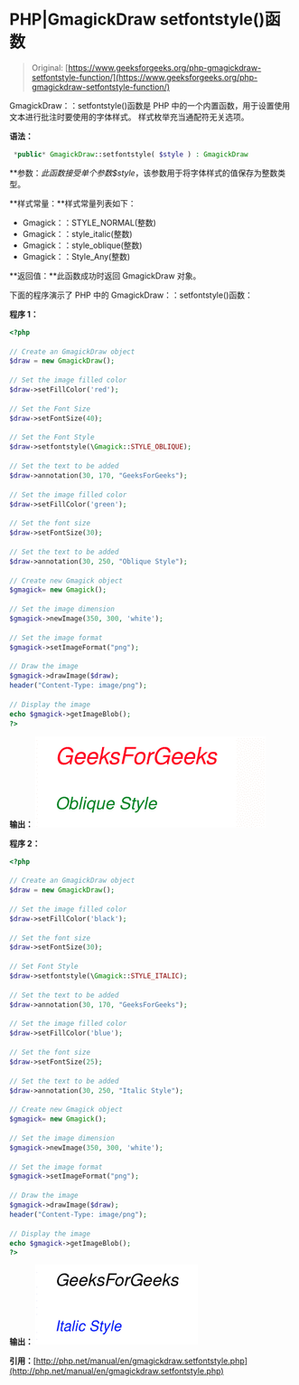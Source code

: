 # PHP|GmagickDraw setfontstyle()函数

> Original: [https://www.geeksforgeeks.org/php-gmagickdraw-setfontstyle-function/](https://www.geeksforgeeks.org/php-gmagickdraw-setfontstyle-function/)

GmagickDraw：：setfontstyle()函数是 PHP 中的一个内置函数，用于设置使用文本进行批注时要使用的字体样式。 样式枚举充当通配符无关选项。

**语法：**

```php
 *public* GmagickDraw::setfontstyle( $style ) : GmagickDraw
```

**参数：**此函数接受单个参数*$style*，该参数用于将字体样式的值保存为整数类型。

**样式常量：**样式常量列表如下：

*   Gmagick：：STYLE_NORMAL(整数)
*   Gmagick：：style_italic(整数)
*   Gmagick：：style_oblique(整数)
*   Gmagick：：Style_Any(整数)

**返回值：**此函数成功时返回 GmagickDraw 对象。

下面的程序演示了 PHP 中的 GmagickDraw：：setfontstyle()函数：

**程序 1：**

```php
<?php

// Create an GmagickDraw object
$draw = new GmagickDraw();

// Set the image filled color
$draw->setFillColor('red');

// Set the Font Size
$draw->setFontSize(40);

// Set the Font Style
$draw->setfontstyle(\Gmagick::STYLE_OBLIQUE);

// Set the text to be added
$draw->annotation(30, 170, "GeeksForGeeks");

// Set the image filled color
$draw->setFillColor('green');

// Set the font size
$draw->setFontSize(30);

// Set the text to be added
$draw->annotation(30, 250, "Oblique Style");

// Create new Gmagick object     
$gmagick= new Gmagick();

// Set the image dimension
$gmagick->newImage(350, 300, 'white');

// Set the image format
$gmagick->setImageFormat("png");

// Draw the image
$gmagick->drawImage($draw);
header("Content-Type: image/png");

// Display the image
echo $gmagick->getImageBlob();
?>
```

**输出：**
![setFontStyle](img/3b2eabe7a4ab548b715f12ad85a2a358.png)

**程序 2：**

```php
<?php

// Create an GmagickDraw object
$draw = new GmagickDraw();

// Set the image filled color
$draw->setFillColor('black');

// Set the font size
$draw->setFontSize(30);

// Set Font Style
$draw->setfontstyle(\Gmagick::STYLE_ITALIC);

// Set the text to be added
$draw->annotation(30, 170, "GeeksForGeeks");

// Set the image filled color
$draw->setFillColor('blue');

// Set the font size
$draw->setFontSize(25);

// Set the text to be added
$draw->annotation(30, 250, "Italic Style");

// Create new Gmagick object     
$gmagick= new Gmagick();

// Set the image dimension
$gmagick->newImage(350, 300, 'white');

// Set the image format
$gmagick->setImageFormat("png");

// Draw the image
$gmagick->drawImage($draw);
header("Content-Type: image/png");

// Display the image
echo $gmagick->getImageBlob();
?>
```

**输出：**
![setFontStyle](img/2559125a26630a29a4dca6a670f42898.png)

**引用：**[http://php.net/manual/en/gmagickdraw.setfontstyle.php](http://php.net/manual/en/gmagickdraw.setfontstyle.php)
